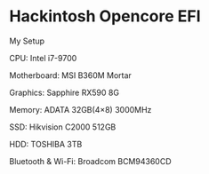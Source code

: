 # Hackintosh Opencore EFI

My Setup

CPU: Intel i7-9700

Motherboard: MSI B360M Mortar

Graphics: Sapphire RX590 8G

Memory: ADATA 32GB(4×8) 3000MHz

SSD: Hikvision C2000 512GB

HDD: TOSHIBA 3TB

Bluetooth & Wi-Fi: Broadcom BCM94360CD

